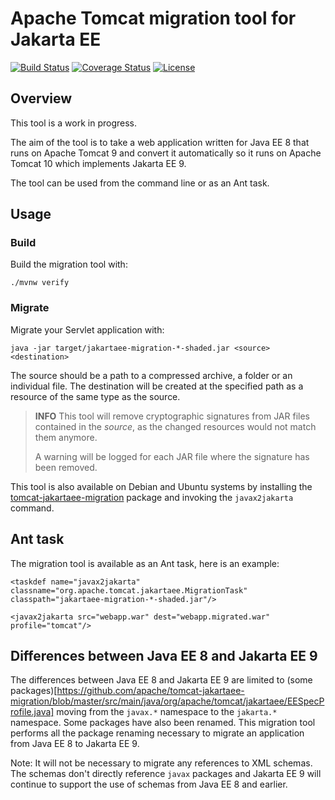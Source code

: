 # Apache Tomcat migration tool for Jakarta EE


[![Build Status](https://secure.travis-ci.org/apache/tomcat-jakartaee-migration.svg)](http://travis-ci.org/apache/tomcat-jakartaee-migration)
[![Coverage Status](https://coveralls.io/repos/github/apache/tomcat-jakartaee-migration/badge.svg?branch=master)](https://coveralls.io/github/apache/tomcat-jakartaee-migration?branch=master)
[![License](https://img.shields.io/badge/license-Apache--2.0-blue.svg)](http://www.apache.org/licenses/LICENSE-2.0)

## Overview

This tool is a work in progress.

The aim of the tool is to take a web application written for Java EE 8 that
runs on Apache Tomcat 9 and convert it automatically so it runs on Apache
Tomcat 10 which implements Jakarta EE 9.

The tool can be used from the command line or as an Ant task.

## Usage

### Build

Build the migration tool with:

    ./mvnw verify

### Migrate

Migrate your Servlet application with:

    java -jar target/jakartaee-migration-*-shaded.jar <source> <destination>

The source should be a path to a compressed archive, a folder or an individual
file. The destination will be created at the specified path as a resource of
the same type as the source.

> **INFO**
> This tool will remove cryptographic signatures from JAR files contained
> in the *source*, as the changed resources would not match them anymore.
>
> A warning will be logged for each JAR file where the signature has been removed.

This tool is also available on Debian and Ubuntu systems by installing the
[tomcat-jakartaee-migration](https://tracker.debian.org/tomcat-jakartaee-migration)
package and invoking the `javax2jakarta` command.

## Ant task

The migration tool is available as an Ant task, here is an example:

    <taskdef name="javax2jakarta" classname="org.apache.tomcat.jakartaee.MigrationTask" classpath="jakartaee-migration-*-shaded.jar"/>
    
    <javax2jakarta src="webapp.war" dest="webapp.migrated.war" profile="tomcat"/>

## Differences between Java EE 8 and Jakarta EE 9

The differences between Java EE 8 and Jakarta EE 9 are limited to
(some packages)[https://github.com/apache/tomcat-jakartaee-migration/blob/master/src/main/java/org/apache/tomcat/jakartaee/EESpecProfile.java]
moving from the `javax.*` namespace to the `jakarta.*` namespace. Some packages
have also been renamed. This migration tool performs all the package renaming
necessary to migrate an application from Java EE 8 to Jakarta EE 9.

Note: It will not be necessary to migrate any references to XML schemas. The
schemas don't directly reference `javax` packages and Jakarta EE 9 will continue
to support the use of schemas from Java EE 8 and earlier.
